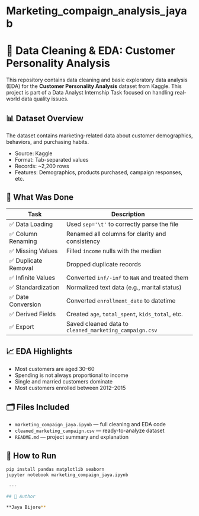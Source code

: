 # Marketing_compaign_analysis_jayab
# 🧼 Data Cleaning & EDA: Customer Personality Analysis

This repository contains data cleaning and basic exploratory data analysis (EDA) for the **Customer Personality Analysis** dataset from Kaggle. This project is part of a Data Analyst Internship Task focused on handling real-world data quality issues.

## 📊 Dataset Overview
The dataset contains marketing-related data about customer demographics, behaviors, and purchasing habits.

- Source: Kaggle
- Format: Tab-separated values
- Records: ~2,200 rows
- Features: Demographics, products purchased, campaign responses, etc.

## 🧹 What Was Done

| Task | Description |
|------|-------------|
| ✅ Data Loading | Used `sep='\t'` to correctly parse the file |
| ✅ Column Renaming | Renamed all columns for clarity and consistency |
| ✅ Missing Values | Filled `income` nulls with the median |
| ✅ Duplicate Removal | Dropped duplicate records |
| ✅ Infinite Values | Converted `inf/-inf` to `NaN` and treated them |
| ✅ Standardization | Normalized text data (e.g., marital status) |
| ✅ Date Conversion | Converted `enrollment_date` to datetime |
| ✅ Derived Fields | Created `age`, `total_spent`, `kids_total`, etc. |
| ✅ Export | Saved cleaned data to `cleaned_marketing_campaign.csv` |

## 📈 EDA Highlights

- Most customers are aged 30–60
- Spending is not always proportional to income
- Single and married customers dominate
- Most customers enrolled between 2012–2015

## 🗂 Files Included

- `marketing_compaign_jaya.ipynb` — full cleaning and EDA code
- `cleaned_marketing_campaign.csv` — ready-to-analyze dataset
- `README.md` — project summary and explanation

## 🚀 How to Run

```bash
pip install pandas matplotlib seaborn
jupyter notebook marketing_compaign_jaya.ipynb

 ---

## 👤 Author

**Jaya Bijore**  



